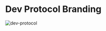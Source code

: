 # Dev Protocol Branding

![dev-protocol](https://custom-icon-badges.herokuapp.com/badge/Dev_Protocol-blue.svg?logo=dev-protocol)
